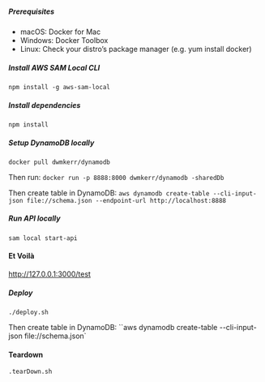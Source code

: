 ##### Prerequisites
* macOS: Docker for Mac
* Windows: Docker Toolbox
* Linux: Check your distro’s package manager (e.g. yum install docker)

##### Install AWS SAM Local CLI
`npm install -g aws-sam-local`

##### Install dependencies
`npm install`

##### Setup DynamoDB locally
`docker pull dwmkerr/dynamodb`

Then run:
`docker run -p 8888:8000 dwmkerr/dynamodb -sharedDb`

Then create table in DynamoDB:
`aws dynamodb create-table --cli-input-json file://schema.json --endpoint-url http://localhost:8888`

##### Run API locally
`sam local start-api`

#### Et Voilà
http://127.0.0.1:3000/test

##### Deploy
`./deploy.sh`

Then create table in DynamoDB:
``aws dynamodb create-table --cli-input-json file://schema.json`

#### Teardown
`.tearDown.sh`